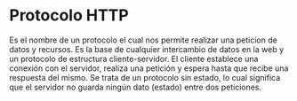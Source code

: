 # Protocolo HTTP

Es el nombre de un protocolo el cual nos permite realizar una peticion de datos y recursos. Es la base de cualquier intercambio de datos en la web
y un protocolo de estructura cliente-servidor. El cliente establece una conexión con el servidor, realiza una petición y espera hasta que recibe una respuesta del mismo. Se trata de un protocolo sin estado, lo cual significa que el servidor no guarda ningún dato (estado) entre dos peticiones.